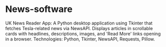 # News-software
UK News Reader App: A Python desktop application using Tkinter that fetches Tesla-related news via NewsAPI. Displays articles in scrollable cards with headlines, descriptions, images, and 'Read More' links opening in a browser. Technologies: Python, Tkinter, NewsAPI, Requests, Pillow.
